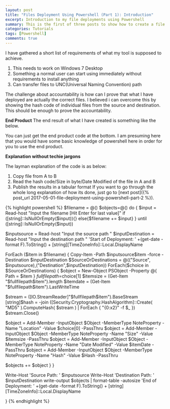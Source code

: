 ```yaml
---
layout: post
title: "Files Deployment Using Powershell (Part 1): Introduction"
excerpt: Introduction to my file deployments using Powershell
summary: This is the first of three posts to show how to create a file deployment utility with validation using powershell 
categories: Tutorials
tags: [Powershell]
comments: true
---
```


I have gathered a short list of requirements of what my tool is supposed to achieve.

 1. This needs to work on Windows 7 Desktop
 2. Something a normal user can start using immediately without requirements to install anything
 3. Can transfer files to UNC(Universal Naming Convention) path
 
The challenge about accountability is how can I prove that what I have deployed are actually the correct files. I believed i can overcome this by showing the hash code of individual files from the source and destination. This should be enough to prove the accountability.

**End Product**
The end result of what I have created is something like the below.
<img src="{{ site.urlimg }}/Endresult.jpg" alt="">


You can just get the end product code at the bottom. I am presuming here that you would have some basic knowledge of powershell here in order for you to use the end product.

**Explanation without techie jargons**

The layman explanation of the code is as below:

 1. Copy file from A to B
 2. Read the hash code/Size in byte/Date Modified of the file in A and B
 3. Publish the results in a tabular format
<a name = "allcode"></a>
If you want to go through the whole long explanation of how its done, just go to [next post]({% post_url 2017-05-01-file-deployment-using-powershell-part-2 %}).

{% highlight powershell %}
$filename = @()
$objects=@()
do {
 $input = Read-host "Input the filename [Hit Enter for last value]"
 if ([string]::IsNullOrEmpty($input)){}
 else{$filename += $input}
} until ([string]::IsNullOrEmpty($input))

$inputsource = Read-host "Input the source path "
$inputDestination = Read-host "Input the destination path "
'Start of Deployment: ' +(get-date -format F).ToString() + [string][TimeZoneInfo]::Local.DisplayName

ForEach ($item in $filename) {
 Copy-Item -Path $inputsource\$item -force -Destination $inputDestination
 $SourceOrDestinations = @(("Source", $inputsource),("Destination",$inputDestination))
 ForEach($choice in $SourceOrDestinations)
 {
 $object = New-Object PSObject -Property @{ 
 Path = $item
 }
 $fullfilepath=$choice[1]
 $itemsize = (Get-Item "$fullfilepath\$item").length
 $itemdate = (Get-Item "$fullfilepath\$item").LastWriteTime

 $stream = ([IO.StreamReader]"$fullfilepath\$item").BaseStream
 [string]$hash = -join ([Security.Cryptography.HashAlgorithm]::Create( "MD5" ).ComputeHash( $stream ) | ForEach { "{0:x2}" -f $_ })
 $stream.Close()

 $object = Add-Member -InputObject $Object -MemberType NoteProperty -Name "Location" -Value $choice[0] -PassThru
 $object = Add-Member -InputObject $Object -MemberType NoteProperty -Name "Size" -Value $itemsize -PassThru
 $object = Add-Member -InputObject $Object -MemberType NoteProperty -Name "Date Modified" -Value $itemDate -PassThru
 $object = Add-Member -InputObject $Object -MemberType NoteProperty -Name "Hash" -Value $Hash -PassThru

 $objects += $object
 }
}

Write-Host 'Source Path: ' $inputsource
Write-Host 'Destination Path: ' $inputDestination
write-output $objects | format-table -autosize
'End of Deployment: ' +(get-date -format F).ToString() + [string][TimeZoneInfo]::Local.DisplayName

}
{% endhighlight %}

